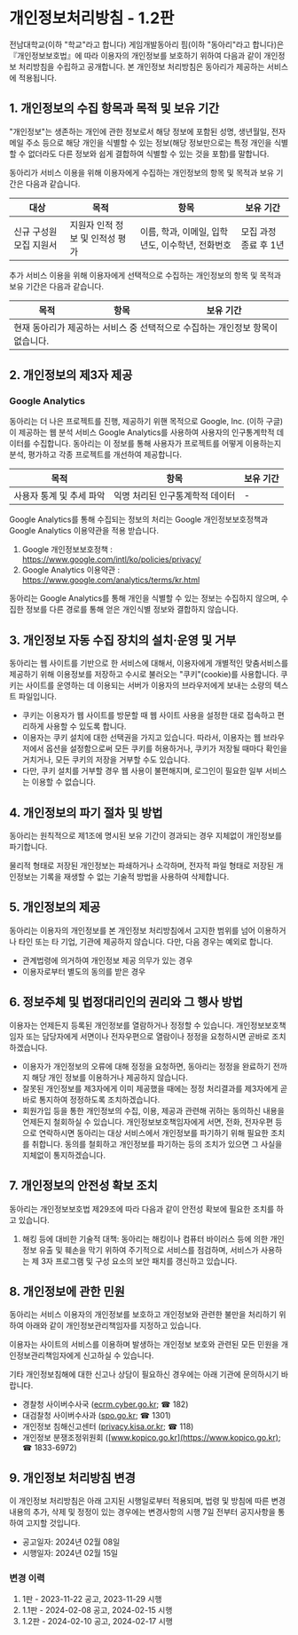 # 개인정보처리방침 - 1.2판

전남대학교(이하 "학교"라고 합니다) 게임개발동아리 핌(이하 "동아리"라고 합니다)은 『개인정보보호법』에 따라 이용자의 개인정보를 보호하기 위하여 다음과 같이 개인정보 처리방침을 수립하고 공개합니다. 본 개인정보 처리방침은 동아리가 제공하는 서비스에 적용됩니다.

## 1. 개인정보의 수집 항목과 목적 및 보유 기간

"개인정보"는 생존하는 개인에 관한 정보로서 해당 정보에 포함된 성명, 생년월일, 전자메일 주소 등으로 해당 개인을 식별할 수 있는 정보(해당 정보만으로는 특정 개인을 식별할 수 없더라도 다른 정보와 쉽게 결합하여 식별할 수 있는 것을 포함)를 말합니다.

동아리가 서비스 이용을 위해 이용자에게 수집하는 개인정보의 항목 및 목적과 보유 기간은 다음과 같습니다.

<table>
  <thead>
    <tr>
      <th>대상</th>
      <th>목적</th>
      <th>항목</th>
      <th>보유 기간</th>
    </tr>
  </thead>
  <tbody>
    <tr>
      <td>신규 구성원 모집 지원서</td>
      <td>지원자 인적 정보 및 인적성 평가</td>
      <td>이름, 학과, 이메일, 입학년도, 이수학년, 전화번호</td>
      <td>모집 과정 종료 후 1년</td>
    </tr>
  </tbody>
</table>

추가 서비스 이용을 위해 이용자에게 선택적으로 수집하는 개인정보의 항목 및 목적과 보유 기간은 다음과 같습니다.

<table>
  <thead>
    <tr>
      <th>목적</th>
      <th>항목</th>
      <th>보유 기간</th>
    </tr>
  </thead>
  <tbody>
    <tr>
      <td colspan=3>현재 동아리가 제공하는 서비스 중 선택적으로 수집하는 개인정보 항목이 없습니다.</td>
    </tr>
  </tbody>
</table>

## 2. 개인정보의 제3자 제공

### Google Analytics

동아리는 더 나은 프로젝트를 진행, 제공하기 위핸 목적으로 Google, Inc. (이하 구글)이 제공하는 웹 분석 서비스 Google Analytics를 사용하여 사용자의 인구통계학적 데이터를 수집합니다. 동아리는 이 정보를 통해 사용자가 프로젝트를 어떻게 이용하는지 분석, 평가하고 각종 프로젝트를 개선하여 제공합니다.

<table>
  <thead>
    <tr>
      <th>목적</th>
      <th>항목</th>
      <th>보유 기간</th>
    </tr>
  </thead>
  <tbody>
    <tr>
      <td>사용자 통계 및 추세 파악</td>
      <td>익명 처리된 인구통계학적 데이터</td>
      <td>-</td>
    </tr>
  </tbody>
</table>

Google Analytics를 통해 수집되는 정보의 처리는 Google 개인정보보호정책과 Google Analytics 이용약관을 적용 받습니다.
1. Google 개인정보보호정책 : https://www.google.com/intl/ko/policies/privacy/
2. Google Analytics 이용약관 : https://www.google.com/analytics/terms/kr.html

동아리는 Google Analytics를 통해 개인을 식별할 수 있는 정보는 수집하지 않으며, 수집한 정보를 다른 경로를 통해 얻은 개인식별 정보와 결합하지 않습니다.

## 3. 개인정보 자동 수집 장치의 설치·운영 및 거부

동아리는 웹 사이트를 기반으로 한 서비스에 대해서, 이용자에게 개별적인 맞춤서비스를 제공하기 위해 이용정보를 저장하고 수시로 불러오는 "쿠키"(cookie)를 사용합니다. 쿠키는 사이트를 운영하는 데 이용되는 서버가 이용자의 브라우저에게 보내는 소량의 텍스트 파일입니다.

- 쿠키는 이용자가 웹 사이트를 방문할 때 웹 사이트 사용을 설정한 대로 접속하고 편리하게 사용할 수 있도록 합니다.
- 이용자는 쿠키 설치에 대한 선택권을 가지고 있습니다. 따라서, 이용자는 웹 브라우저에서 옵션을 설정함으로써 모든 쿠키를 허용하거나, 쿠키가 저장될 때마다 확인을 거치거나, 모든 쿠키의 저장을 거부할 수도 있습니다.
- 다만, 쿠키 설치를 거부할 경우 웹 사용이 불편해지며, 로그인이 필요한 일부 서비스는 이용할 수 없습니다.

## 4. 개인정보의 파기 절차 및 방법

동아리는 원칙적으로 제1조에 명시된 보유 기간이 경과되는 경우 지체없이 개인정보를 파기합니다.

물리적 형태로 저장된 개인정보는 파쇄하거나 소각하며, 전자적 파일 형태로 저장된 개인정보는 기록을 재생할 수 없는 기술적 방법을 사용하여 삭제합니다.

## 5. 개인정보의 제공

동아리는 이용자의 개인정보를 본 개인정보 처리방침에서 고지한 범위를 넘어 이용하거나 타인 또는 타 기업, 기관에 제공하지 않습니다. 다만, 다음 경우는 예외로 합니다.

- 관계법령에 의거하여 개인정보 제공 의무가 있는 경우
- 이용자로부터 별도의 동의를 받은 경우

## 6. 정보주체 및 법정대리인의 권리와 그 행사 방법

이용자는 언제든지 등록된 개인정보를 열람하거나 정정할 수 있습니다. 개인정보보호책임자 또는 담당자에게 서면이나 전자우편으로 열람이나 정정을 요청하시면 곧바로 조치하겠습니다.

- 이용자가 개인정보의 오류에 대해 정정을 요청하면, 동아리는 정정을 완료하기 전까지 해당 개인 정보를 이용하거나 제공하지 않습니다.
- 잘못된 개인정보를 제3자에게 이미 제공했을 때에는 정정 처리결과를 제3자에게 곧바로 통지하여 정정하도록 조치하겠습니다.
- 회원가입 등을 통한 개인정보의 수집, 이용, 제공과 관련해 귀하는 동의하신 내용을 언제든지 철회하실 수 있습니다. 개인정보보호책임자에게 서면, 전화, 전자우편 등으로 연락하시면 동아리는 대상 서비스에서 개인정보를 파기하기 위해 필요한 조치를 취합니다. 동의를 철회하고 개인정보를 파기하는 등의 조치가 있으면 그 사실을 지체없이 통지하겠습니다.

## 7. 개인정보의 안전성 확보 조치

동아리는 개인정보보호법 제29조에 따라 다음과 같이 안전성 확보에 필요한 조치를 하고 있습니다.

1. 해킹 등에 대비한 기술적 대책: 동아리는 해킹이나 컴퓨터 바이러스 등에 의한 개인정보 유출 및 훼손을 막기 위하여 주기적으로 서비스를 점검하며, 서비스가 사용하는 제 3자 프로그램 및 구성 요소의 보안 패치를 갱신하고 있습니다.

## 8. 개인정보에 관한 민원

동아리는 서비스 이용자의 개인정보를 보호하고 개인정보와 관련한 불만을 처리하기 위하여 아래와 같이 개인정보관리책임자를 지정하고 있습니다.

이용자는 사이트의 서비스를 이용하며 발생하는 개인정보 보호와 관련된 모든 민원을 개인정보관리책임자에게 신고하실 수 있습니다.

기타 개인정보침해에 대한 신고나 상담이 필요하신 경우에는 아래 기관에 문의하시기 바랍니다.

- 경찰청 사이버수사국 ([ecrm.cyber.go.kr](https://ecrm.cyber.go.kr); ☎ 182)
- 대검찰청 사이버수사과 ([spo.go.kr](https://www.spo.go.kr); ☎ 1301)
- 개인정보 침해신고센터 ([privacy.kisa.or.kr](https://privacy.kisa.or.kr); ☎ 118)
- 개인정보 분쟁조정위원회 ([www.kopico.go.kr](https://www.kopico.go.kr); ☎ 1833-6972)

## 9. 개인정보 처리방침 변경

이 개인정보 처리방침은 아래 고지된 시행일로부터 적용되며, 법령 및 방침에 따른 변경내용의 추가, 삭제 및 정정이 있는 경우에는 변경사항의 시행 7일 전부터 공지사항을 통하여 고지할 것입니다.

- 공고일자: 2024년 02월 08일
- 시행일자: 2024년 02월 15일

### 변경 이력
1. 1판 - 2023-11-22 공고, 2023-11-29 시행
2. 1.1판 - 2024-02-08 공고, 2024-02-15 시행
3. 1.2판 - 2024-02-10 공고, 2024-02-17 시행
